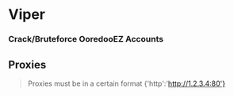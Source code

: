 # Viper
### Crack/Bruteforce OoredooEZ Accounts
## Proxies
> Proxies must be in a certain format {'http':'http://1.2.3.4:80'}
